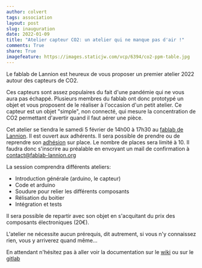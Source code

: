 ```yaml
---
author: colvert
tags: association
layout: post
slug: inauguration
date: 2022-01-09
title: "Atelier capteur CO2: un atelier qui ne manque pas d'air !"
comments: True
share: True
imagefeature: https://images.staticjw.com/vcp/6394/co2-ppm-table.jpg
---
```


Le fablab de Lannion est heureux de vous proposer un premier atelier 2022 autour des capteurs de CO2.

Ces capteurs sont assez populaires du fait d'une pandémie qui ne vous aura pas échappé.
Plusieurs membres du fablab ont donc prototypé un objet et vous proposent de le réaliser à l'occasion d'un petit atelier.
Ce capteur est un objet "simple", non connecté, qui mesure la concentration de CO2 permettant d'avertir quand il faut aérer une pièce. 

Cet atelier se tiendra le samedi 5 février de 14h00 à 17h30 au [fablab de Lannion](http://www.fablab-lannion.org/horaires-et-acces/).
Il est ouvert aux adhérents.
Il sera possible de prendre ou de reprendre son [adhésion](https://wiki.fablab-lannion.org/index.php?title=Adhésion) sur place.
Le nombre de places sera limité à 10.
Il faudra donc s'inscrire au préalable en envoyant un mail de confirmation à contact@fablab-lannion.org

La session comprendra différents ateliers:

* Introduction générale (arduino, le capteur)
* Code et arduino
* Soudure pour relier les différents composants
* Rélisation du boitier
* Intégration et tests

Il sera possible de repartir avec son objet en s'acquitant du prix des composants électroniques (20€).

L'atelier ne nécessite aucun prérequis, dit autrement, si vous n'y connaissez rien, vous y arriverez quand même...

En attendant n'hésitez pas à aller voir la documentation sur le [wiki](https://wiki.fablab-lannion.org/index.php?title=Capteur_de_CO2)
ou sur le [gitlab](https://gitlab.com/fablab-lannion/capteur-co2) 
